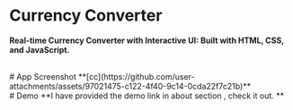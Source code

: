 # Currency Converter

**Real-time Currency Converter with Interactive UI: Built with HTML, CSS, and JavaScript.**

<br>
# App Screenshot
**[cc](https://github.com/user-attachments/assets/97021475-c122-4f40-9c14-0cda22f7c21b)**

<br>
# Demo
**I have provided the demo link in about section , check it out. **
